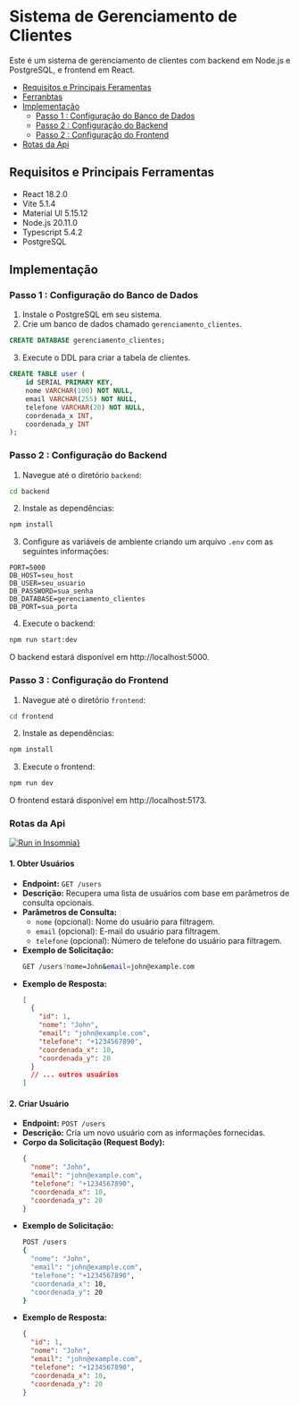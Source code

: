 # Sistema de Gerenciamento de Clientes

Este é um sistema de gerenciamento de clientes com backend em Node.js e PostgreSQL, e frontend em React.

- [Requisitos e Principais Feramentas](#requisitos-e-principais-ferramentas)
- [Ferranbtas](#requisitos)
- [Implementação](#implementação)
  - [Passo 1 : Configuração do Banco de Dados](#passo-1--configuração-do-banco-de-dados)
  - [Passo 2 : Configuração do Backend](#passo-2--configuração-do-backend)
  - [Passo 2 : Configuração do Frontend](#passo-3--configuração-do-frontend)
- [Rotas da Api](#rotas-da-api)

## Requisitos e Principais Ferramentas

- React 18.2.0
- Vite 5.1.4
- Material UI 5.15.12
- Node.js 20.11.0
- Typescript 5.4.2
- PostgreSQL

## Implementação

### Passo 1 : Configuração do Banco de Dados

1. Instale o PostgreSQL em seu sistema.
2. Crie um banco de dados chamado `gerenciamento_clientes`.

```sql
CREATE DATABASE gerenciamento_clientes;
```

3. Execute o DDL para criar a tabela de clientes.

```sql
CREATE TABLE user (
    id SERIAL PRIMARY KEY,
    nome VARCHAR(100) NOT NULL,
    email VARCHAR(255) NOT NULL,
    telefone VARCHAR(20) NOT NULL,
    coordenada_x INT,
    coordenada_y INT
);
```

### Passo 2 : Configuração do Backend

1. Navegue até o diretório `backend`:

```bash
cd backend
```

2. Instale as dependências:

```bash
npm install
```

3. Configure as variáveis de ambiente criando um arquivo `.env` com as seguintes informações:

```plaintext
PORT=5000
DB_HOST=seu_host
DB_USER=seu_usuario
DB_PASSWORD=sua_senha
DB_DATABASE=gerenciamento_clientes
DB_PORT=sua_porta
```

4. Execute o backend:

```bash
npm run start:dev
```

O backend estará disponível em http://localhost:5000.

### Passo 3 : Configuração do Frontend

1. Navegue até o diretório `frontend`:

```bash
cd frontend
```

2. Instale as dependências:

```bash
npm install
```

3. Execute o frontend:

```bash
npm run dev
```

O frontend estará disponível em http://localhost:5173.

### Rotas da Api

[![Run in Insomnia}](https://insomnia.rest/images/run.svg)](https://insomnia.rest/run/?label=&uri=https%3A%2F%2Fraw.githubusercontent.com%2Ffranciscobressa%2Fteste-gerenciamento-clientes%2Fmain%2Fbackend%2FInsomnia_2024-03-08.json%3Ftoken%3DGHSAT0AAAAAACM5TKAEGY47GJR3JKPCORSKZPLGLXA)

#### 1. Obter Usuários

- **Endpoint:** `GET /users`
- **Descrição:** Recupera uma lista de usuários com base em parâmetros de consulta opcionais.
- **Parâmetros de Consulta:**
  - `nome` (opcional): Nome do usuário para filtragem.
  - `email` (opcional): E-mail do usuário para filtragem.
  - `telefone` (opcional): Número de telefone do usuário para filtragem.
- **Exemplo de Solicitação:**
  ```bash
  GET /users?nome=John&email=john@example.com
  ```
- **Exemplo de Resposta:**
  ```json
  [
    {
      "id": 1,
      "nome": "John",
      "email": "john@example.com",
      "telefone": "+1234567890",
      "coordenada_x": 10,
      "coordenada_y": 20
    }
    // ... outros usuários
  ]
  ```

#### 2. Criar Usuário

- **Endpoint:** `POST /users`
- **Descrição:** Cria um novo usuário com as informações fornecidas.
- **Corpo da Solicitação (Request Body):**
  ```json
  {
    "nome": "John",
    "email": "john@example.com",
    "telefone": "+1234567890",
    "coordenada_x": 10,
    "coordenada_y": 20
  }
  ```
- **Exemplo de Solicitação:**
  ```bash
  POST /users
  {
    "nome": "John",
    "email": "john@example.com",
    "telefone": "+1234567890",
    "coordenada_x": 10,
    "coordenada_y": 20
  }
  ```
- **Exemplo de Resposta:**
  ```json
  {
    "id": 1,
    "nome": "John",
    "email": "john@example.com",
    "telefone": "+1234567890",
    "coordenada_x": 10,
    "coordenada_y": 20
  }
  ```

